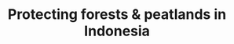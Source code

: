 ---
title: 'Protecting forests & peatlands in Indonesia'
slug: 'protecting-forest'
published: true
categories: [gallery]
content: 'Explore the relationship between company concessions, peatlands, fire hotspots, and deforestation alerts in Indonesia.'
href: 'http://www.greenpeace.org/seasia/id/Global/seasia/Indonesia/Code/Forest-Map/en/'
href_target: '_blank'
href_text: 'Launch App'
href_class: 'btn green medium mobile-friendly'
source: 'Greenpeace'
filters: 'asia, commodities, palm-oil, mining, fires, maps'
---